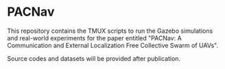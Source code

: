 # PACNav
This repository contains the TMUX scripts to run the Gazebo simulations and real-world experiments for the paper entitled "PACNav: A Communication and External Localization Free Collective Swarm of UAVs".

Source codes and datasets will be provided after publication.
